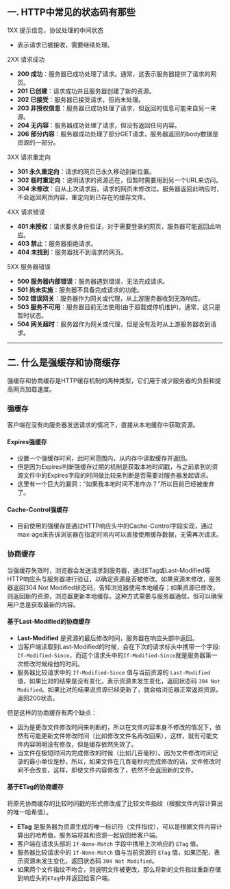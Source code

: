 ## 一. HTTP中常见的状态码有那些

1XX 提示信息，协议处理的中间状态
- 表示请求已被接收，需要继续处理。

2XX 请求成功
- **200 成功**：服务器已成功处理了请求。通常，这表示服务器提供了请求的网页。
- **201 已创建**：请求成功并且服务器创建了新的资源。
- **202 已接受**：服务器已接受请求，但尚未处理。
- **203 非授权信息**：服务器已成功处理了请求，但返回的信息可能来自另一来源。
- **204 无内容**：服务器成功处理了请求，但没有返回任何内容。
- **206 部分内容**：服务器成功处理了部分GET请求，服务器返回的body数据是资源的一部分。

3XX 请求重定向
- **301 永久重定向**：请求的网页已永久移动到新位置。
- **302 临时重定向**：说明请求的资源还在，但暂时需要用到另一个URL来访问。
- **304 未修改**：自从上次请求后，请求的网页未修改过。服务器返回此响应时，不会返回网页内容，重定向到已存在的缓存文件。

4XX 请求错误
- **401 未授权**：请求要求身份验证，对于需要登录的网页，服务器可能返回此响应。
- **403 禁止**：服务器拒绝请求。
- **404 未找到**：服务器找不到请求的网页。

5XX 服务器错误
- **500 服务器内部错误**：服务器遇到错误，无法完成请求。
- **501 尚未实施**：服务器不具备完成请求的功能。
- **502 错误网关**：服务器作为网关或代理，从上游服务器收到无效响应。
- **503 服务不可用**：服务器目前无法使用(由于超载或停机维护)。通常，这只是暂时状态。
- **504 网关超时**：服务器作为网关或代理，但是没有及时从上游服务器收到请求。

---

## 二. 什么是强缓存和协商缓存

强缓存和协商缓存是HTTP缓存机制的两种类型，它们用于减少服务器的负担和提高网页加载速度。

### 强缓存
客户端在没有向服务器发送请求的情况下，直接从本地缓存中获取资源。

#### Expires强缓存
- 设置一个强缓存时间，此时间范围内，从内存中读取缓存并返回。
- 但是因为Expires判断强缓存过期的机制是获取本地时间戳，与之前拿到的资源文件中的Expires字段的时间做比较来判断是否需要对服务器发起请求。
- 这里有一个巨大的漏洞：“如果我本地时间不准咋办？”所以目前已经被废弃了。

#### Cache-Control强缓存
- 目前使用的强缓存是通过HTTP响应头中的Cache-Control字段实现，通过max-age来告诉浏览器在指定时间内可以直接使用缓存数据，无需再次请求。

### 协商缓存
当强缓存失效时，浏览器会发送请求到服务器，通过ETag或Last-Modified等HTTP响应头与服务器进行验证，以确定资源是否被修改。如果资源未修改，服务器返回304 Not Modified状态码，告知浏览器使用本地缓存；如果资源已修改，则返回新的资源，浏览器更新本地缓存。这种方式需要与服务器通信，但可以确保用户总是获取最新的内容。

#### 基于Last-Modified的协商缓存
- **Last-Modified** 是资源的最后修改时间，服务器在响应头部中返回。
- 当客户端读取到Last-Modified的时候，会在下次的请求标头中携带一个字段: `If-Modified-Since`，而这个请求头中的`If-Modified-Since`就是服务器第一次修改时候给他的时间。
- 服务器比较请求中的 `If-Modified-Since` 值与当前资源的 `Last-Modified` 值，如果比对的结果是没有变化，表示资源未发生变化，返回状态码 `304 Not Modified`。如果比对的结果说资源已经更新了，就会给浏览器正常返回资源，返回200状态。

但是这样的协商缓存有两个缺点：
- 因为是更改文件修改时间来判断的，所以在文件内容本身不修改的情况下，依然有可能更新文件修改时间（比如修改文件名再改回来），这样，就有可能文件内容明明没有修改，但是缓存依然失效了。
- 当文件在极短时间内完成修改的时候（比如几百毫秒）。因为文件修改时间记录的最小单位是秒，所以，如果文件在几百毫秒内完成修改的话，文件修改时间不会改变，这样，即使文件内容修改了，依然不会返回新的文件。

#### 基于ETag的协商缓存
将原先协商缓存的比较时间戳的形式修改成了比较文件指纹（根据文件内容计算出的唯一哈希值）。
- **ETag** 是服务器为资源生成的唯一标识符（文件指纹），可以是根据文件内容计算出的哈希值，服务端将其和资源一起放回给客户端。
- 客户端在请求头部的 `If-None-Match` 字段中携带上次响应的 `ETag` 值。
- 服务器比较请求中的 `If-None-Match` 值与当前资源的 `ETag` 值，如果匹配，表示资源未发生变化，返回状态码 `304 Not Modified`。
- 如果两个文件指纹不吻合，则说明文件被更改，那么将新的文件指纹重新存储到响应头的`ETag`中并返回给客户端。
